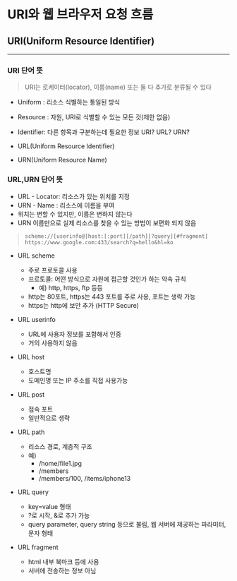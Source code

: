 # URI와 웹 브라우저 요청 흐름

## URI(Uniform Resource Identifier)

---

### URI 단어 뜻

> URI는 로케이터(locator), 이름(name) 또는 둘 다 추가로 분류될 수 있다

- Uniform : 리소스 식별하는 통일된 방식
- Resource : 자원, URI로 식별할 수 있는 모든 것(제한 없음)
- Identifier: 다른 항목과 구분하는데 필요한 정보 URI? URL? URN?

- URL(Uniform Resource Identifier)
- URN(Uniform Resource Name)

### URL,URN 단어 뜻

- URL - Locator: 리소스가 있는 위치를 지정
- URN - Name : 리소스에 이름을 부여
- 위치는 변할 수 있지만, 이름은 변하지 않는다
- URN 이름만으로 실제 리소스를 찾을 수 있는 방법이 보편화 되지 않음

> `scheme://[userinfo@]host:[:port][/path][?query][#fragment]`
> `https://www.google.com:433/search?q=hello&hl=ko`

- URL scheme
    - 주로 프로토콜 사용
    - 프로토콜: 어떤 방식으로 자원에 접근할 것인가 하는 약속 규칙
        - 예) http, https, ftp 등등
    - http는 80포트, https는 443 포트를 주로 사용, 포트는 생략 가능
    - https는 http에 보안 추가 (HTTP Secure)

- URL userinfo
    - URL에 사용자 정보를 포함해서 인증
    - 거의 사용하지 않음

- URL host
    - 호스트명
    - 도메인명 또는 IP 주소를 직접 사용가능

- URL post
    - 접속 포트
    - 일반적으로 생략

- URL path
    - 리소스 경로, 계층적 구조
    - 예)
        - /home/file1.jpg
        - /members
        - /members/100, /items/iphone13

- URL query
    - key=value 형태
    - ?로 시작, &로 추가 가능
    - query parameter, query string 등으로 불림, 웹 서버에 제공하는 파라미터, 문자 형태

- URL fragment
    - html 내부 북마크 등에 사용
    - 서버에 전송하는 정보 아님